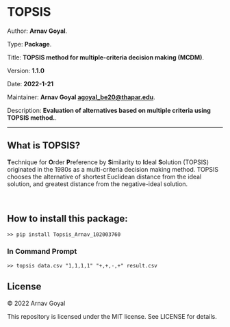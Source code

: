 # TOPSIS

Author: **Arnav Goyal**.

Type: **Package**.

Title: **TOPSIS method for multiple-criteria decision making (MCDM)**.

Version: **1.1.0**

Date: **2022-1-21**

Maintainer: **Arnav Goyal <agoyal_be20@thapar.edu>**.

Description: **Evaluation of alternatives based on multiple criteria using TOPSIS method.**.

---

## What is TOPSIS?

**T**echnique for **O**rder **P**reference by **S**imilarity to **I**deal **S**olution
(TOPSIS) originated in the 1980s as a multi-criteria decision making method.
TOPSIS chooses the alternative of shortest Euclidean distance from the ideal solution,
and greatest distance from the negative-ideal solution.

<br>

## How to install this package:

```
>> pip install Topsis_Arnav_102003760
```

### In Command Prompt

```
>> topsis data.csv "1,1,1,1" "+,+,-,+" result.csv
```
## License
© 2022 Arnav Goyal

This repository is licensed under the MIT license. See LICENSE for details.


